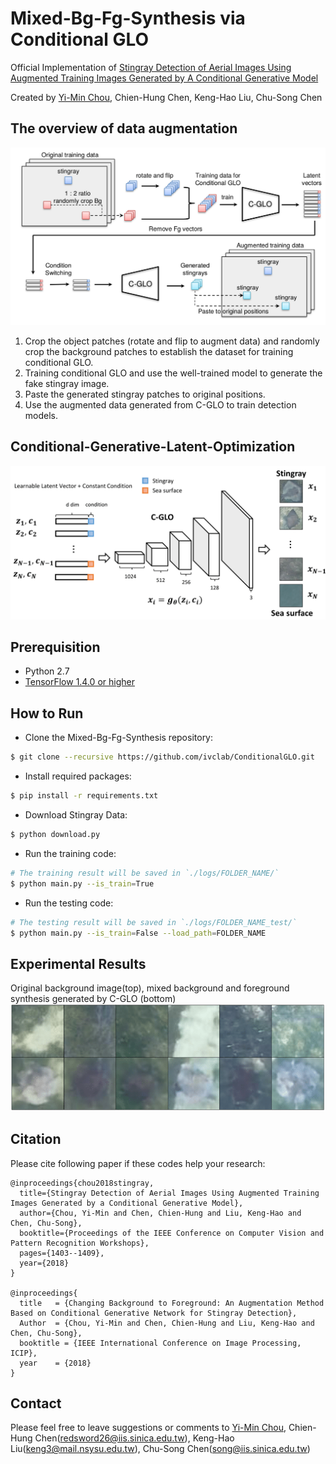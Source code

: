 # Mixed-Bg-Fg-Synthesis via Conditional GLO
Official Implementation of [Stingray Detection of Aerial Images Using Augmented Training Images Generated by A Conditional Generative Model](https://arxiv.org/abs/1805.04262)

Created by [Yi-Min Chou](https://github.com/yyyjoe), Chien-Hung Chen, Keng-Hao Liu, Chu-Song Chen

## The overview of data augmentation

![alt tag](./assets/overview.png)

1. Crop the object patches (rotate and flip to augment data) and randomly crop the background patches to establish the dataset for training conditional GLO.
2. Training conditional GLO and use the well-trained model to generate the fake stingray image.
3. Paste the generated stingray patches to original positions.
4. Use the augmented data generated from C-GLO to train detection models. 
 
## Conditional-Generative-Latent-Optimization

![alt tag](./assets/cglo-1.png)

## Prerequisition
- Python 2.7
- [TensorFlow 1.4.0 or higher](https://github.com/tensorflow/tensorflow)

## How to Run

- Clone the Mixed-Bg-Fg-Synthesis repository:
```bash
$ git clone --recursive https://github.com/ivclab/ConditionalGLO.git
```

- Install required packages:
```bash
$ pip install -r requirements.txt
```

- Download Stingray Data:
```bash
$ python download.py
```

- Run the training code:
```bash
# The training result will be saved in `./logs/FOLDER_NAME/`
$ python main.py --is_train=True
```

- Run the testing code:
```bash
# The testing result will be saved in `./logs/FOLDER_NAME_test/`
$ python main.py --is_train=False --load_path=FOLDER_NAME
```

## Experimental Results
Original background image(top), mixed background and foreground synthesis generated by C-GLO (bottom)
![alt tag](./assets/Fig5-1.png)


## Citation
Please cite following paper if these codes help your research:

    @inproceedings{chou2018stingray,
      title={Stingray Detection of Aerial Images Using Augmented Training Images Generated by a Conditional Generative Model},
      author={Chou, Yi-Min and Chen, Chien-Hung and Liu, Keng-Hao and Chen, Chu-Song},
      booktitle={Proceedings of the IEEE Conference on Computer Vision and Pattern Recognition Workshops},
      pages={1403--1409},
      year={2018}
    }
    
    @inproceedings{
      title   = {Changing Background to Foreground: An Augmentation Method Based on Conditional Generative Network for Stingray Detection},
      Author  = {Chou, Yi-Min and Chen, Chien-Hung and Liu, Keng-Hao and Chen, Chu-Song}, 
      booktitle = {IEEE International Conference on Image Processing, ICIP},
      year    = {2018}
    }

## Contact
Please feel free to leave suggestions or comments to [Yi-Min Chou](https://github.com/yyyjoe), Chien-Hung Chen(redsword26@iis.sinica.edu.tw), Keng-Hao Liu(keng3@mail.nsysu.edu.tw), Chu-Song Chen(song@iis.sinica.edu.tw)
